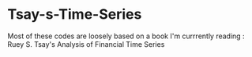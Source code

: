 # Tsay-s-Time-Series
Most of these codes are loosely based on a book I'm currrently reading : Ruey S. Tsay's  Analysis of Financial Time Series
